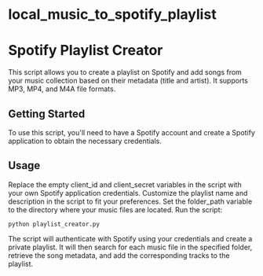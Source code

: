 # local_music_to_spotify_playlist


# Spotify Playlist Creator

This script allows you to create a playlist on Spotify and add songs from your music collection based on their metadata (title and artist). It supports MP3, MP4, and M4A file formats.

## Getting Started

To use this script, you'll need to have a Spotify account and create a Spotify application to obtain the necessary credentials.

## Usage
Replace the empty client_id and client_secret variables in the script with your own Spotify application credentials.
Customize the playlist name and description in the script to fit your preferences.
Set the folder_path variable to the directory where your music files are located.
Run the script:

```python playlist_creator.py```

The script will authenticate with Spotify using your credentials and create a private playlist. It will then search for each music file in the specified folder, retrieve the song metadata, and add the corresponding tracks to the playlist.
